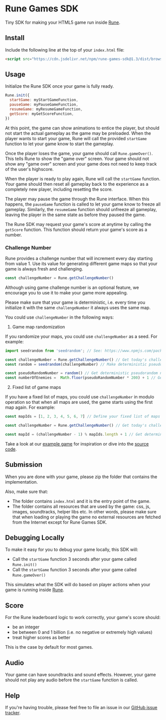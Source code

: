 # Rune Games SDK

Tiny SDK for making your HTML5 game run inside [Rune](https://play.google.com/store/apps/details?id=ai.rune.tincan).

## Install

Include the following line at the top of your `index.html` file:

```html
<script src="https://cdn.jsdelivr.net/npm/rune-games-sdk@1.3/dist/browser.min.js"></script>
```

## Usage

Initialize the Rune SDK once your game is fully ready.

```js
Rune.init({
  startGame: myStartGameFunction,
  pauseGame: myPauseGameFunction,
  resumeGame: myResumeGameFunction,
  getScore: myGetScoreFunction,
})
```

At this point, the game can show animations to entice the player, but should not start the actual gameplay as the game may be preloaded. When the player wants to start your game, Rune will call the provided `startGame` function to let your game know to start the gameplay.

Once the player loses the game, your game should call `Rune.gameOver()`. This tells Rune to show the "game over" screen. Your game should not show any "game over" screen and your game does not need to keep track of the user's highscore.

When the player is ready to play again, Rune will call the `startGame` function. Your game should then reset all gameplay back to the experience as a completely new player, including resetting the score.

The player may pause the game through the Rune interface. When this happens, the `pauseGame` function is called to let your game know to freeze all gameplay. Similarly, the `resumeGame` function should unfreeze all gameplay, leaving the player in the same state as before they paused the game.

The Rune SDK may request your game's score at anytime by calling the `getScore` function. This function should return your game's score as a number.

### Challenge Number

Rune provides a challenge number that will increment every day starting from value 1.
Use its value for generating different game maps so that your game is always fresh and challenging.

```js
const challengeNumber = Rune.getChallengeNumber()
```

Although using game challenge number is an optional feature, we encourage you to use it to make your game more appealing.

Please make sure that your game is deterministic, i.e. every time you initialize it with the same `challengeNumber` it always uses the same map.

You could use `challengeNumber` in the following ways:

1. Game map randomization

If you randomize your maps, you could use `challengeNumber` as a seed.
For example:

```js
import seedrandom from 'seedrandom'; // See: https://www.npmjs.com/package/seedrandom

const challengeNumber = Rune.getChallengeNumber() // Get today's challenge number
const random = seedrandom(challengeNumber) // Make deterministic pseudorandom number generator

const pseudoRandomNumber = random() // Get deterministic pseudorandom number in range of [0, 1)
const numberOfEnemies =  Math.floor(pseudoRandomNumber * 200) + 1 // Get deterministic number of enemies in range of [1, 200]
```

2. Fixed list of game maps

If you have a fixed list of maps, you could use `challengeNumber` in modulo operation so that when all maps are used, the game starts using the first map again.
For example:

```js
const mapIds = [1, 2, 3, 4, 5, 6, 7] // Define your fixed list of maps

const challengeNumber = Rune.getChallengeNumber() // Get today's challenge number

const mapId = (challengeNumber - 1) % mapIds.length + 1 // Get deterministic mapId
```


Take a look at our [example game](https://github.com/rune/rune-games-sdk/blob/staging/examples/bunny-twirl/index.js) for inspiration or dive into the [source code](https://github.com/rune/rune-games-sdk/blob/staging/src/index.ts).

## Submission

When you are done with your game, please zip the folder that contains the implementation.

Also, make sure that:

- The folder contains `index.html` and it is the entry point of the game.
- The folder contains all resources that are used by the game: css, js, images, soundtracks, helper libs etc. In other words, please make sure that when loading or playing the game no external resources are fetched from the Internet except for Rune Games SDK.

## Debugging Locally

To make it easy for you to debug your game locally, this SDK will:

- Call the `startGame` function 3 seconds after your game called `Rune.init()`
- Call the `startGame` function 3 seconds after your game called `Rune.gameOver()`

This simulates what the SDK will do based on player actions when your game is running inside [Rune](https://play.google.com/store/apps/details?id=ai.rune.tincan).

## Score

For the Rune leaderboard logic to work correctly, your game's score should:

- be an integer
- be between 0 and 1 billion (i.e. no negative or extremely high values)
- treat higher scores as better

This is the case by default for most games.

## Audio

Your game can have soundtracks and sound effects. However, your game should not play any audio before the `startGame` function is called.

## Help

If you're having trouble, please feel free to file an issue in our [GitHub issue tracker](https://github.com/rune/rune-games-sdk/issues).
